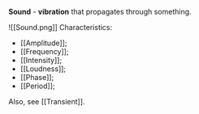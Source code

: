 **Sound**  - **vibration** that propagates through something.

![[Sound.png]]
Characteristics:
- [[Amplitude]];
- [[Frequency]];
- [[Intensity]];
- [[Loudness]];
- [[Phase]];
- [[Period]];

Also, see [[Transient]].